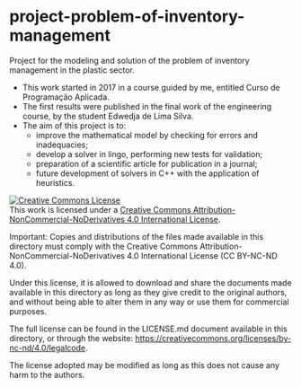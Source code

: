 # project-problem-of-inventory-management
Project for the modeling and solution of the problem of inventory management in the plastic sector.

- This work started in 2017 in a course guided by me, entitled Curso de Programação Aplicada.
- The first results were published in the final work of the engineering course, by the student Edwedja de Lima Silva.
- The aim of this project is to:
    * improve the mathematical model by checking for errors and inadequacies;
    * develop a solver in lingo, performing new tests for validation;
    * preparation of a scientific article for publication in a journal;
    * future development of solvers in C++ with the application of heuristics.

<a rel="license" href="http://creativecommons.org/licenses/by-nc-nd/4.0/"><img alt="Creative Commons License" style="border-width:0" src="https://i.creativecommons.org/l/by-nc-nd/4.0/88x31.png" /></a><br />This work is licensed under a <a rel="license" href="http://creativecommons.org/licenses/by-nc-nd/4.0/">Creative Commons Attribution-NonCommercial-NoDerivatives 4.0 International License</a>.

Important: Copies and distributions of the files made available in this directory must comply with the Creative Commons Attribution-NonCommercial-NoDerivatives 4.0 International License (CC BY-NC-ND 4.0).

Under this license, it is allowed to download and share the documents made available in this directory as long as they give credit to the original authors, and without being able to alter them in any way or use them for commercial purposes.

The full license can be found in the LICENSE.md document available in this directory, or through the website: https://creativecommons.org/licenses/by-nc-nd/4.0/legalcode.

The license adopted may be modified as long as this does not cause any harm to the authors.

